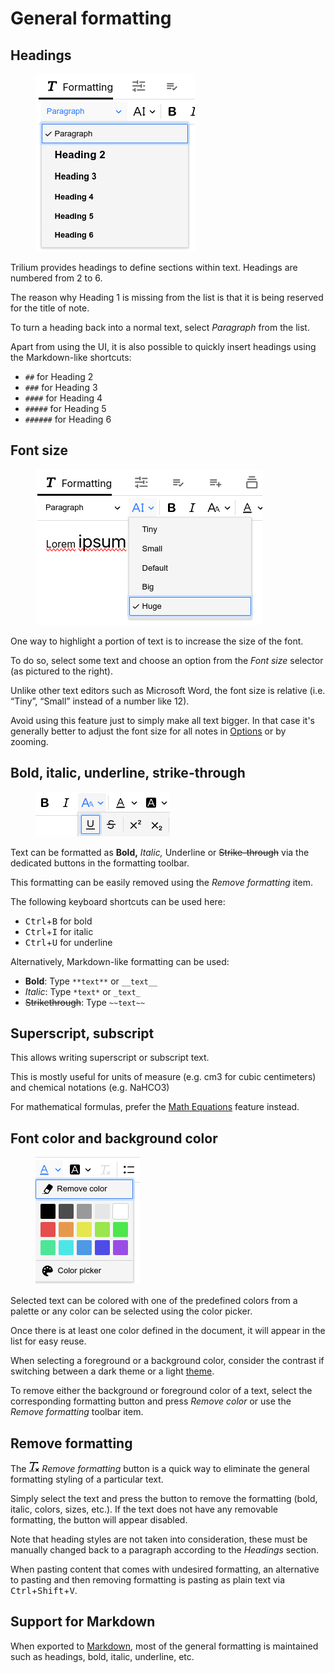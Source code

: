 # General formatting
## Headings

<figure class="image image-style-align-right"><img style="aspect-ratio:255/284;" src="3_General formatting_image.png" width="255" height="284"></figure>

Trilium provides headings to define sections within text. Headings are numbered from 2 to 6.

The reason why Heading 1 is missing from the list is that it is being reserved for the title of note.

To turn a heading back into a normal text, select _Paragraph_ from the list.

Apart from using the UI, it is also possible to quickly insert headings using the Markdown-like shortcuts:

*   `##` for Heading 2
*   `###` for Heading 3
*   `####` for Heading 4
*   `#####` for Heading 5
*   `######` for Heading 6

## Font size

<figure class="image image-style-align-right"><img style="aspect-ratio:363/249;" src="General formatting_image.png" width="363" height="249"></figure>

One way to highlight a portion of text is to increase the size of the font.

To do so, select some text and choose an option from the _Font size_ selector (as pictured to the right).

Unlike other text editors such as Microsoft Word, the font size is relative (i.e. “Tiny”, “Small” instead of a number like 12).

Avoid using this feature just to simply make all text bigger. In that case it's generally better to adjust the font size for all notes in <a class="reference-link" href="../../Basic%20Concepts%20and%20Features/UI%20Elements/Options.md">Options</a> or by zooming.

## Bold, italic, underline, strike-through

<figure class="image image-style-align-right"><img style="aspect-ratio:215/71;" src="4_General formatting_image.png" width="215" height="71"></figure>

Text can be formatted as **Bold,** _Italic,_ Underline or ~~Strike-through~~ via the dedicated buttons in the formatting toolbar.

This formatting can be easily removed using the _Remove formatting_ item.

The following keyboard shortcuts can be used here:

*   <kbd>Ctrl</kbd>+<kbd>B</kbd> for bold
*   <kbd>Ctrl</kbd>+<kbd>I</kbd> for italic
*   <kbd>Ctrl</kbd>+<kbd>U</kbd> for underline

Alternatively, Markdown-like formatting can be used:

*   **Bold**: Type `**text**` or `__text__`
*   _Italic_: Type `*text*` or `_text_`
*   ~~Strikethrough~~: Type `~~text~~`

## Superscript, subscript

This allows writing superscript or subscript text.

This is mostly useful for units of measure (e.g. cm3 for cubic centimeters) and chemical notations (e.g. NaHCO3)

For mathematical formulas, prefer the <a class="reference-link" href="Math%20Equations.md">Math Equations</a> feature instead.

## Font color and background color

<figure class="image image-style-align-right"><img style="aspect-ratio:167/204;" src="2_General formatting_image.png" width="167" height="204"></figure>

Selected text can be colored with one of the predefined colors from a palette or any color can be selected using the color picker.

Once there is at least one color defined in the document, it will appear in the list for easy reuse.

When selecting a foreground or a background color, consider the contrast if switching between a dark theme or a light [theme](../../Basic%20Concepts%20and%20Features/Themes.md).

To remove either the background or foreground color of a text, select the corresponding formatting button and press _Remove color_ or use the _Remove formatting_ toolbar item.

## Remove formatting

The <img src="1_General formatting_image.png" width="17" height="16"> _Remove formatting_ button is a quick way to eliminate the general formatting styling of a particular text.

Simply select the text and press the button to remove the formatting (bold, italic, colors, sizes, etc.). If the text does not have any removable formatting, the button will appear disabled.

Note that heading styles are not taken into consideration, these must be manually changed back to a paragraph according to the _Headings_ section.

When pasting content that comes with undesired formatting, an alternative to pasting and then removing formatting is pasting as plain text via <kbd>Ctrl</kbd>+<kbd>Shift</kbd>+<kbd>V</kbd>.

## Support for Markdown

When exported to <a class="reference-link" href="../../Basic%20Concepts%20and%20Features/Import%20%26%20Export/Markdown.md">Markdown</a>, most of the general formatting is maintained such as headings, bold, italic, underline, etc.